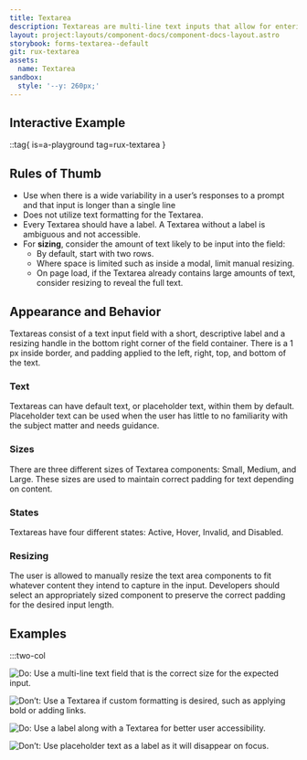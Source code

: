 ```yaml
---
title: Textarea
description: Textareas are multi-line text inputs that allow for entering text in a larger area than a single-line text input would allow. They are typically used for multi-line input use cases like comments or feedback.
layout: project:layouts/component-docs/component-docs-layout.astro
storybook: forms-textarea--default
git: rux-textarea
assets:
  name: Textarea
sandbox:
  style: '--y: 260px;'
---
```


## Interactive Example

::tag{ is=a-playground tag=rux-textarea }

## Rules of Thumb

- Use when there is a wide variability in a user’s responses to a prompt and that input is longer than a single line
- Does not utilize text formatting for the Textarea.
- Every Textarea should have a label. A Textarea without a label is ambiguous and not accessible.
- For **sizing**, consider the amount of text likely to be input into the field:
  - By default, start with two rows.
  - Where space is limited such as inside a modal, limit manual resizing.
  - On page load, if the Textarea already contains large amounts of text, consider resizing to reveal the full text.

## Appearance and Behavior

Textareas consist of a text input field with a short, descriptive label and a resizing handle in the bottom right corner of the field container. There is a 1 px inside border, and padding applied to the left, right, top, and bottom of the text.

### Text

Textareas can have default text, or placeholder text, within them by default. Placeholder text can be used when the user has little to no familiarity with the subject matter and needs guidance.

### Sizes

There are three different sizes of Textarea components: Small, Medium, and Large. These sizes are used to maintain correct padding for text depending on content.

### States

Textareas have four different states: Active, Hover, Invalid, and Disabled.

### Resizing

The user is allowed to manually resize the text area components to fit whatever content they intend to capture in the input. Developers should select an appropriately sized component to preserve the correct padding for the desired input length.

## Examples

:::two-col

![Do: Use a multi-line text field that is the correct size for the expected input.](/img/components/textarea/textareas-do-1.webp 'Do: Use a multi-line text field that is the correct size for the expected input.')

![Don’t: Use a Textarea if custom formatting is desired, such as applying bold or adding links.](/img/components/textarea/textareas-dont-1.webp 'Don’t: Use a Textarea if custom formatting is desired, such as applying bold or adding links.')

![Do: Use a label along with a Textarea for better user accessibility.](/img/components/textarea/textareas-do-2.webp 'Do: Use a label along with a Textarea for better user accessibility.')

![Don’t: Use placeholder text as a label as it will disappear on focus.](/img/components/textarea/textareas-dont-2.webp 'Don’t: Use placeholder text as a label as it will disappear on focus.')
